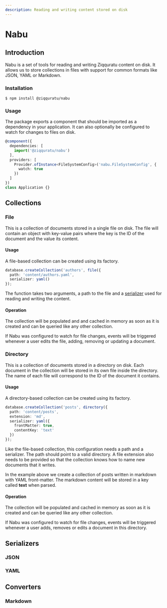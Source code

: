 ```yaml
---
description: Reading and writing content stored on disk
---
```


# Nabu

## Introduction

Nabu is a set of tools for reading and writing Ziqquratu content on disk. It allows us to store collections in files with support for common formats like JSON, YAML or Markdown.

### Installation

```text
$ npm install @ziqquratu/nabu
```

### Usage

The package exports a component that should be imported as a dependency in your application. It can also optionally be configured to watch for changes to files on disk.

```typescript
@component({
  dependencies: [
    import('@ziqquratu/nabu')
  ],
  providers: [
    Provider.ofInstance<FileSystemConfig>('nabu.FileSystemConfig', {
      watch: true
    })
  ]
})
class Application {}
```

## Collections

### File

This is a collection of documents stored in a single file on disk. The file will contain an object with key-value pairs where the key is the ID of the document and the value its content.

#### Usage

A file-based collection can be created using its factory.

```typescript
database.createCollection('authors', file({
  path: 'content/authors.yaml',
  serializer: yaml()
});
```

The function takes two arguments, a path to the file and a [serializer]() used for reading and writing the content.

#### Operation

The collection will be populated and and cached in memory as soon as it is created and can be queried like any other collection.

If Nabu was configured to watch for file changes, events will be triggered whenever a user edits the file, adding, removing or updating a document.

### Directory

This is a collection of documents stored in a directory on disk. Each document in the collection will be stored in its own file inside the directory. The name of each file will correspond to the ID of the document it contains.

#### Usage

A directory-based collection can be created using its factory.

```typescript
database.createCollection('posts', directory({
  path: 'content/posts',
  extension: 'md',
  serializer: yaml({
    frontMatter: true,
    contentKey: 'text'
  })
});
```

Like the file-based collection, this configuration needs a path and a serializer. The path should point to a valid directory. A file extension also needs to be provided so that the collection knows how to name new documents that it writes.

In the example above we create a collection of posts written in markdown with YAML front-matter. The markdown content will be stored in a key called **text** when parsed.

#### Operation

The collection will be populated and cached in memory as soon as it is created and can be queried like any other collection.

If Nabu was configured to watch for file changes, events will be triggered whenever a user adds, removes or edits a document in this directory.

## Serializers

### JSON

### YAML

## Converters

### Markdown

